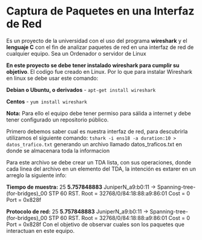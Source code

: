 # Captura de Paquetes en una Interfaz de Red
Es un proyecto de la universidad con el uso del programa **wireshark** y el **lenguaje C**
con el fin de analizar paquetes de red en una interfaz de red de cualquier equipo. Sea un
Ordenador o servidor de Linux

**En este proyecto se debe tener instalado wireshark para cumplir su objetivo**.
El codigo fue creado en Linux. Por lo que para instalar Wireshark en linux se debe usar
este comando:

**Debian o Ubuntu, o derivados** - `apt-get install wireshark`

**Centos** - `yum install wireshark`


**Nota:** Para ello el equipo debe tener permiso para sálida a internet y debe tener configurado
un repositorio público.



Primero debemos saber cual es nuestra interfaz de red, para descubrirla utilizamos el
siguiente comando:
`tshark -i ens18 -a duration:10 > datos_trafico.txt`
generando un archivo llamado datos_traficos.txt en donde se almacenara toda la informacion


Para este archivo se debe crear un TDA lista, con sus operaciones, donde cada linea del
archivo en un elemento del TDA, la intención es extarer en un arreglo la siguiente info:

**Tiempo de muestra:**
25 **5.757848883** JuniperN_a9:b0:11 -> Spanning-tree-(for-bridges)_00 STP 60 RST. Root =
32768/0/84:18:88:a9:86:01 Cost = 0 Port = 0x828f

**Protocolo de red:**
25 **5.757848883** JuniperN_a9:b0:11 -> Spanning-tree-(for-bridges)_00 STP 60 RST. Root =
32768/0/84:18:88:a9:86:01 Cost = 0 Port = 0x828f
Con el objetivo de observar cuales son los paquetes que interactuan en este equipo.
